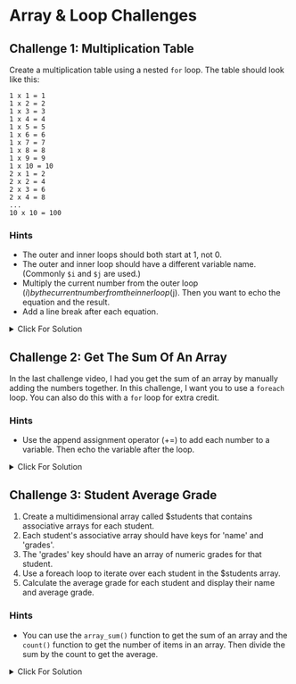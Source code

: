 # Array & Loop Challenges

## Challenge 1: Multiplication Table

Create a multiplication table using a nested `for` loop. The table should look like this:

```
1 x 1 = 1
1 x 2 = 2
1 x 3 = 3
1 x 4 = 4
1 x 5 = 5
1 x 6 = 6
1 x 7 = 7
1 x 8 = 8
1 x 9 = 9
1 x 10 = 10
2 x 1 = 2
2 x 2 = 4
2 x 3 = 6
2 x 4 = 8
...
10 x 10 = 100
```

### Hints

- The outer and inner loops should both start at 1, not 0.
- The outer and inner loop should have a different variable name. (Commonly `$i` and `$j` are used.)
- Multiply the current number from the outer loop ($i) by the current number from the inner loop ($j). Then you want to echo the equation and the result.
- Add a line break after each equation.

<details>
  <summary>Click For Solution</summary>

```php
  for($i = 1; $i <=10; $i++) {
    for($j = 1; $j <= 10; $j++) {
      echo $i . ' x ' . $j . ' = ' . $i * $j . '<br>';
    }
  }
```

</details>

## Challenge 2: Get The Sum Of An Array

In the last challenge video, I had you get the sum of an array by manually adding the numbers together. In this challenge, I want you to use a `foreach` loop. You can also do this with a `for` loop for extra credit.

### Hints

- Use the append assignment operator (+=) to add each number to a variable. Then echo the variable after the loop.

<details>
  <summary>Click For Solution</summary>

```php
$numbers = [1, 2, 3, 4, 5];

$sum = 0;

foreach($numbers as $number) {
  $sum += $number;
}

echo $sum;

echo '<br>';

// Using a for loop
$sum2 = 0;

for($i = 0; $i < count($numbers); $i++) {
  $sum2 += $numbers[$i];
}

echo $sum2;
```

</details>

## Challenge 3: Student Average Grade

1. Create a multidimensional array called $students that contains associative arrays for each student.
2. Each student's associative array should have keys for 'name' and 'grades'.
3. The 'grades' key should have an array of numeric grades for that student.
4. Use a foreach loop to iterate over each student in the $students array.
5. Calculate the average grade for each student and display their name and average grade.

### Hints

- You can use the `array_sum()` function to get the sum of an array and the `count()` function to get the number of items in an array. Then divide the sum by the count to get the average.

<details>
  <summary>Click For Solution</summary>

```php

// 1. Create an array of students with their names and grades
$students = [
[
    'name' => 'John',
    'grades' => [85, 90, 92, 88]
],
[
    'name' => 'Jane',
    'grades' => [95, 88, 91, 87]
],
[
    'name' => 'Joe',
    'grades' => [75, 82, 79, 88]
]
];

// 2. Iterate over the students array with a foreach loop
foreach ($students as $student) {
  $name = $student['name'];
  $grades = $student['grades'];
  // 3. Calculate the average grade for each student
  $average = array_sum($grades) / count($grades);
  echo "$name: Average Grade = $average <br>";
}
```

</details>
